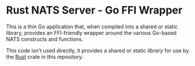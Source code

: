 # Rust NATS Server - Go FFI Wrapper
This is a thin Go application that, when compiled into a shared or static library, provides an FFI-friendly wrapper around the various Go-based NATS constructs and functions.

This code isn't used directly, it provides a shared or static _library_ for use by the [Rust](../rust) crate in this repository.